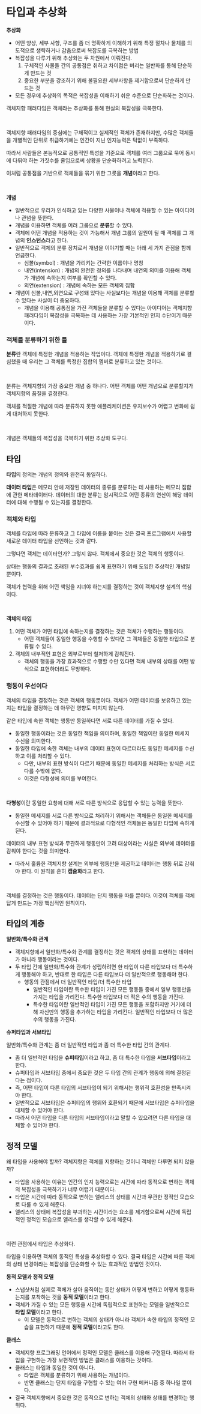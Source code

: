 # 타입과 추상화

**추상화**

- 어떤 양상, 세부 사항, 구조를 좀 더 명확하게 이해하기 위해 특정 절차나 물체를 의도적으로 생략하거나 감춤으로써 복잡도를 극복하는 방법
- 복잡성을 다루기 위해 추상화는 두 차원에서 이뤄진다.
    1. 구체적인 사물들 간의 공통점은 취하고 차이점은 버리는 일반화를 통해 단순하게 만드는 것
    2. 중요한 부분을 강조하기 위해 불필요한 세부사항을 제거함으로써 단순하게 만드는 것
- 모든 경우에 추상화의 목적은 복잡성을 이해하기 쉬운 수준으로 단순화하는 것이다.

객체지향 패러다임은 객체라는 추상화를 통해 현실의 복잡성을 극복한다.

<br>

객체지향 패러다임의 중심에는 구체적이고 실제적인 객체가 존재하지만, 수많은 객체들을 개별적인 단위로 취급하기에는 인간이 지닌 인지능력은 턱없이 부족하다.

따라서 사람들은 본능적으로 공통적인 특성을 기준으로 객체를 여러 그룹으로 묶어 동시에 다뤄야 하는 가짓수를 줄임으로써 상황을 단순화하려고 노력한다.

이처럼 공통점을 기반으로 객체들을 묶기 위한 그릇을 **개념**이라고 한다.

<br>

**개념**

- 일반적으로 우리가 인식하고 있는 다양한 사물이나 객체에 적용할 수 있는 아이디어나 관념을 뜻한다.
- 개념을 이용하면 객체를 여러 그룹으로 **분류**할 수 있다.
- 객체에 어떤 개념을 적용하는 것이 가능해서 개념 그룹의 일원이 될 때 객체를 그 개념의 **인스턴스**라고 한다.
- 일반적으로 객체의 분류 장치로서 개념을 이야기할 때는 아래 세 가지 관점을 함께 언급한다.
    - 심볼(symbol) : 개념을 가리키는 간략한 이름이나 명칭
    - 내연(intension) : 개념의 완전한 정의를 나타내며 내연의 의미를 이용해 객체가 개념에 속하는지 여부를 확인할 수 있다.
    - 외연(extension) : 개념에 속하는 모든 객체의 집합
- 개념이 심볼,내연,외연으로 구성돼 있다는 사실보다는 개념을 이용해 객체를 분류할 수 있다는 사실이 더 중요하다.
    - 개념을 이용해 공통점을 가진 객체들을 분류할 수 있다는 아이디어는 객체지향 패러다임이 복잡성을 극복하는 데 사용하는 가장 기본적인 인지 수단이기 때문이다.

### 객체를 분류하기 위한 틀

**분류**란 객체에 특정한 개념을 적용하는 작업이다. 객체에 특정한 개념을 적용하기로 결심했을 때 우리는 그 객체를 특정한 집합의 멤버로 분류하고 있는 것이다.

<br>

분류는 객체지향의 가장 중요한 개념 중 하나다. 어떤 객체를 어떤 개념으로 분류할지가 객체지향의 품질을 결정한다.

객체를 적절한 개념에 따라 분류하지 못한 애플리케이션은 유지보수가 어렵고 변화에 쉽게 대처하지 못한다.

<br>

개념은 객체들의 복잡성을 극복하기 위한 추상화 도구다.

## 타입

**타입**의 정의는 개념의 정의와 완전히 동일하다.

**데이터 타입**은 메모리 안에 저장된 데이터의 종류를 분류하는 데 사용하는 메모리 집합에 관한 메타데이터다. 데이터의 대한 분류는 암시적으로 어떤 종류의 연산이 해당 데이터에 대해 수행될 수 있는지를 결정한다.

### 객체와 타입

객체를 타입에 따라 분류하고 그 타입에 이름을 붙이는 것은 결국 프로그램에서 사용할 새로운 데이터 타입을 선언하는 것과 같다.

그렇다면 객체는 데이터인가? 그렇지 않다. 객체에서 중요한 것은 객체의 행동이다.

상태는 행동의 결과로 초래된 부수효과를 쉽게 표현하기 위해 도입한 추상적인 개념일 뿐이다.

객체가 협력을 위해 어떤 책임을 지녀야 하는지를 결정하는 것이 객체지향 설계의 핵심이다.

<br>

**객체의 타입**

1. 어떤 객체가 어떤 타입에 속하는지를 결정하는 것은 객체가 수행하는 행동이다.
    - 어떤 객체들이 동일한 행동을 수행할 수 있다면 그 객체들은 동일한 타입으로 분류될 수 있다.
2. 객체의 내부적인 표현은 외부로부터 철저하게 감춰진다.
    - 객체의 행동을 가장 효과적으로 수행할 수만 있다면 객체 내부의 상태를 어떤 방식으로 표현하더라도 무방하다.

### 행동이 우선이다

객체의 타입을 결정하는 것은 객체의 행동뿐이다. 객체가 어떤 데이터를 보유하고 있는지는 타입을 결정하는 데 아무런 영향도 미치지 않는다.

같은 타입에 속한 객체는 행동만 동일하다면 서로 다른 데이터를 가질 수 있다.

- 동일한 행동이라는 것은 동일한 책임을 의미하며, 동일한 책임이란 동일한 메세지 수신을 의미한다.
- 동일한 타입에 속한 객체는 내부의 데이터 표현이 다르더라도 동일한 메세지를 수신하고 이를 처리할 수 있다.
    - 다만, 내부의 표현 방식이 다르기 때문에 동일한 메세지를 처리하는 방식은 서로 다를 수밖에 없다.
    - 이것은 다형성에 의미를 부여한다.

<br>

**다형성**이란 동일한 요청에 대해 서로 다른 방식으로 응답할 수 있는 능력을 뜻한다.

- 동일한 메세지를 서로 다른 방식으로 처리하기 위해서는 객체들은 동일한 메세지를 수신할 수 있어야 하기 때문에 결과적으로 다형적인 객체들은 동일한 타입에 속하게 된다.

데이터의 내부 표현 방식과 무관하게 행동만이 고려 대상이라는 사실은 외부에 데이터를 감춰야 한다는 것을 의미한다.

- 따라서 훌륭한 객체지향 설계는 외부에 행동만을 제공하고 데이터는 행동 뒤로 감춰야 한다. 이 원칙을 흔히 **캡슐화**라고 한다.

<br>

객체를 결정하는 것은 행동이다. 데이터는 단지 행동을 따를 뿐이다. 이것이 객체를 객체답게 만드는 가장 핵심적인 원칙이다.

## 타입의 계층

**일반화/특수화 관계**

- 객체지향에서 일반화/특수화 관계를 결정하는 것은 객체의 상태를 표현하는 데이터가 아니라 행동이라는 것이다.
- 두 타입 간에 일반화/특수화 관계가 성립하려면 한 타입이 다른 타입보다 더 특수하게 행동해야 하고, 반대로 한 타입은 다른 타입보다 더 일반적으로 행동해야 한다.
    - 행동의 관점에서 더 일반적인 타입/더 특수한 타입
        - 일반적인 타입이란 특수한 타입이 가진 모든 행동들 중에서 일부 행동만을 가지는 타입을 가리킨다. 특수한 타입보다 더 적은 수의 행동을 가진다.
        - 특수한 타입이란 일반적인 타입이 가진 모든 행동을 포함하지만 거기에 더해 자신만의 행동을 추가하는 타입을 가리킨다. 일반적인 타입보다 더 많은 수의 행동을 가진다.

**슈퍼타입과 서브타입**

일반화/특수화 관계는 좀 더 일반적인 타입과 좀 더 특수한 타입 간의 관계다.

- 좀 더 일반적인 타입을 **슈퍼타입**이라고 하고, 좀 더 특수한 타입을 **서브타입**이라고 한다.
- 슈퍼타입과 서브타입 중에서 중요한 것은 두 타입 간의 관계가 행동에 의해 결정된다는 점이다.
- 즉, 어떤 타입이 다른 타입의 서브타입이 되기 위해서는 행위적 호환성을 만족시켜야 한다.
- 일반적으로 서브타입은 슈퍼타입의 행위와 호환되기 때문에 서브타입은 슈퍼타입을 대체할 수 있어야 한다.
- 따라서 어떤 타입을 다른 타입의 서브타입이라고 말할 수 있으려면 다른 타입을 대체할 수 있어야 한다.

## 정적 모델

왜 타입을 사용해야 할까? 객체지향은 객체를 지향하는 것이니 객체만 다루면 되지 않을까?

- 타입을 사용하는 이유는 인간의 인지 능력으로는 시간에 따라 동적으로 변하는 객체의 복잡성을 극복하기가 너무 어렵기 때문이다.
- 타입은 시간에 따라 동적으로 변하는 앨리스의 상태를 시간과 무관한 정적인 모습으로 다룰 수 있게 해준다.
- 앨리스의 상태에 복잡성을 부과하는 시간이라는 요소를 제거함으로써 시간에 독립적인 정적인 모습으로 앨리스를 생각할 수 있게 해준다.

<br>

이런 관점에서 타입은 추상화다.

타입을 이용하면 객체의 동적인 특성을 추상화할 수 있다. 결국 타입은 시간에 따른 객체의 상태 변경이라는 복잡성을 단순화할 수 있는 효과적인 방법인 것이다.

**동적 모델과 정적 모델**

- 스냅샷처럼 실제로 객체가 살아 움직이는 동안 상태가 어떻게 변하고 어떻게 행동하는지를 포착하는 것을 **동적 모델**이라고 한다.
- 객체가 가질 수 있는 모든 행동을 시간에 독립적으로 표현하는 모델을 일반적으로 **타입 모델**이라고 한다.
    - 이 모델은 동적으로 변하는 객체의 상태가 아니라 객체가 속한 타입의 정적인 모습을 표현하기 때문에 **정적 모델**이라고도 한다.

**클래스**

- 객체지향 프로그래밍 언어에서 정적인 모델은 클래스를 이용해 구현된다. 따라서 타입을 구현하는 가장 보편적인 방법은 클래스를 이용하는 것이다.
- 클래스는 타입과 동일한 것이 아니다.
    - 타입은 객체를 분류하기 위해 사용하는 개념이다.
    - 반면 클래스는 단지 타입을 구현할 수 있는 여러 구현 메커니즘 중 하나일 뿐이다.
- 결국 객체지향에서 중요한 것은 동적으로 변하는 객체의 상태와 상태를 변경하는 행위다.